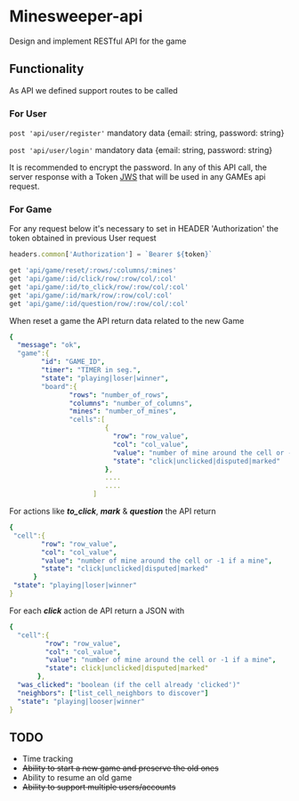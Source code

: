 # Minesweeper-api

Design and implement RESTful API for the game

## Functionality

As API we defined support routes to be called

### For User

```post 'api/user/register'``` mandatory data {email: string, password: string}

```post 'api/user/login'```    mandatory data {email: string, password: string}

It is recommended to encrypt the password.
In any of this API call, the server response with a Token [JWS](https://jwt.io/)
that will be used in any GAMEs api request.

### For Game

For any request below it's necessary to set in HEADER 'Authorization'
the token obtained in previous User request

```javascript
headers.common['Authorization'] = `Bearer ${token}`
```

```ruby
get 'api/game/reset/:rows/:columns/:mines'
get 'api/game/:id/click/row/:row/col/:col'
get 'api/game/:id/to_click/row/:row/col/:col'
get 'api/game/:id/mark/row/:row/col/:col'
get 'api/game/:id/question/row/:row/col/:col'
```

When reset a game the API return data related to the new Game

```yaml
{
  "message": "ok",
  "game":{
        "id": "GAME_ID",
        "timer": "TIMER in seg.",
        "state": "playing|loser|winner",
        "board":{
               "rows": "number_of_rows",
               "columns": "number_of_columns",
               "mines": "number_of_mines",
               "cells":[
                        {
                          "row": "row_value",
                          "col": "col_value",
                          "value": "number of mine around the cell or -1 if a mine",
                          "state": "click|unclicked|disputed|marked"
                        },
                        ....
                        ....
                     ]
```

For actions like ***to_click***, ***mark*** & ***question*** the API return

```yaml
{
 "cell":{
        "row": "row_value",
        "col": "col_value",
        "value": "number of mine around the cell or -1 if a mine",
        "state": "click|unclicked|disputed|marked"
      }
 "state": "playing|loser|winner"
}
```

For each ***click*** action de API return a JSON with

```yaml
{
  "cell":{
         "row": "row_value",
         "col": "col_value",
         "value": "number of mine around the cell or -1 if a mine",
         "state": click|unclicked|disputed|marked"
       },
  "was_clicked": "boolean (if the cell already 'clicked')"
  "neighbors": ["list_cell_neighbors to discover"]
  "state": "playing|looser|winner"
}
```

## TODO

* Time tracking
* ~~Ability to start a new game and preserve the old ones~~
* Ability to resume an old game
* ~~Ability to support multiple users/accounts~~
